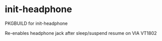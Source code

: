 # init-headphone
PKGBUILD for init-headphone

Re-enables headphone jack after sleep/suspend resume on VIA VT1802
